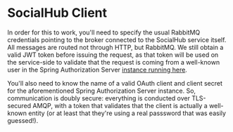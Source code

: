 # SocialHub Client

In order for this to work, you'll need to specify the usual RabbitMQ credentials pointing to the broker connected to the SocialHub service itself. All messages are routed not through HTTP, but RabbitMQ. We still obtain a valid JWT token before issuing the request, as that token will be used on the service-side to validate that the request is coming from a well-known user in the Spring Authorization Server [instance running here](https://authorization.joshlong.com).

You'll also need to know the name of a valid OAuth client and client secret for the aforementioned Spring Authorization Server instance. So, communication is doubly secure: everything is conducted over TLS-secured AMQP, with a token that validates that the client is actually a well-known entity (or at least that they're using a real passsword that was easily guessed!).

